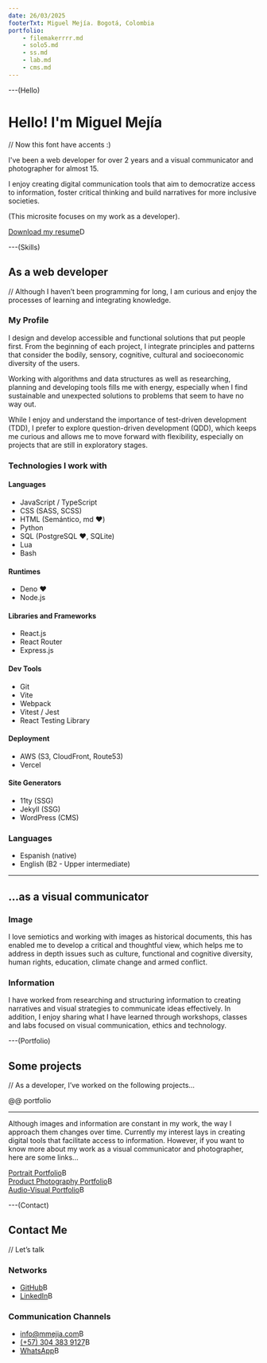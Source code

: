 ```yaml
---
date: 26/03/2025
footerTxt: Miguel Mejía. Bogotá, Colombia
portfolio:
    - filemakerrrr.md
    - solo5.md
    - ss.md
    - lab.md
    - cms.md
---
```


---(Hello)

# Hello! I'm Miguel Mejía

// Now this font have accents :)

I've been a web developer for over 2 years and a visual communicator and photographer for almost 15.

I enjoy creating digital communication tools that aim to democratize access to information, foster critical thinking and build narratives for more inclusive societies.

(This microsite focuses on my work as a developer).

[Download my resume](/assets/pdf/MiguelMejia-CV_EN.pdf)D

---(Skills)

## As a web developer

// Although I haven’t been programming for long, I am curious and enjoy the processes of learning and integrating knowledge.

### My Profile

I design and develop accessible and functional solutions that put people first. From the beginning of each project, I integrate principles and patterns that consider the bodily, sensory, cognitive, cultural and socioeconomic diversity of the users.

Working with algorithms and data structures as well as researching, planning and developing tools fills me with energy, especially when I find sustainable and unexpected solutions to problems that seem to have no way out.

While I enjoy and understand the importance of test-driven development (TDD), I prefer to explore question-driven development (QDD), which keeps me curious and allows me to move forward with flexibility, especially on projects that are still in exploratory stages.

### Technologies I work with

#### Languages

- JavaScript / TypeScript
- CSS (SASS, SCSS)
- HTML (Semántico, md ❤️)
- Python
- SQL (PostgreSQL ❤️, SQLite)
- Lua
- Bash

#### Runtimes

- Deno ❤️
- Node.js

#### Libraries and Frameworks

- React.js
- React Router
- Express.js

#### Dev Tools

- Git
- Vite
- Webpack
- Vitest / Jest
- React Testing Library

#### Deployment

- AWS (S3, CloudFront, Route53)
- Vercel

#### Site Generators

- 11ty (SSG)
- Jekyll (SSG)
- WordPress (CMS)

### Languages

- Espanish (native)
- English (B2 - Upper intermediate)

---

## ...as a visual communicator

### Image

I love semiotics and working with images as historical documents, this has enabled me to develop a critical and thoughtful view, which helps me to address in depth issues such as culture, functional and cognitive diversity, human rights, education, climate change and armed conflict.

### Information

I have worked from researching and structuring information to creating narratives and visual strategies to communicate ideas effectively. In addition, I enjoy sharing what I have learned through workshops, classes and labs focused on visual communication, ethics and technology.

---(Portfolio)

## Some projects

// As a developer, I’ve worked on the following projects...

@@ portfolio

---

Although images and information are constant in my work, the way I approach them changes over time. Currently my interest lays in creating digital tools that facilitate access to information. However, if you want to know more about my work as a visual communicator and photographer, here are some links...

[Portrait Portfolio](https://mmejia.com)B  
[Product Photography Portfolio](https://producto.mmejia.com)B  
[Audio-Visual Portfolio](https://audiovisual.mmejia.com)B

---(Contact)

## Contact Me

// Let’s talk

### Networks

- [GitHub](https://github.com/dothedada)B
- [LinkedIn](https://www.linkedin.com/in/-mmejia/)B

### Communication Channels

- [info@mmejia.com](mailto:info@mmejia.com)B
- [(+57) 304 383 9127](tel:3043839127)B
- [WhatsApp](https://wa.me/573043839127)B
